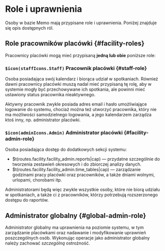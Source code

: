 # Role i uprawnienia

Osoby w bazie Memo mają przypisane role i uprawnienia. Poniżej znajduje się opis dostępnych ról.

## Role pracowników placówki {#facility-roles}

Pracownicy placówki mogą mieć przypisaną **jedną lub obie** poniższe role:

### `$icon(staffIcons.Staff)` Pracownik placówki {#staff-role}

Osoba posiadająca swój kalendarz i biorąca udział w spotkaniach.
Również dawni pracownicy placówki muszą nadal mieć przypisaną tę rolę, aby w systemie mogły być
przechowywane ich spotkania, ale powinni mieć ustawiony status pracownika nieaktywnego.

Aktywny pracownik zwykle posiada adres email i hasło umożliwiające logowanie do systemu, chociaż można
też utworzyć pracownika, który nie ma możliwości samodzielnego logowania, a jego kalendarzem zarządza
ktoś inny, np. administrator placówki.

### `$icon(adminIcons.Admin)` Administrator placówki {#facility-admin-role}

Osoba posiadająca dostęp do dodatkowych sekcji systemu:

- $t(routes.facility.facility_admin.reports|cap) — przydatne szczególnie do tworzenia zestawień
  okresowych i do zbiorczej analizy danych.
- $t(routes.facility.facility_admin.time_tables|cap) — zarządzanie godzinami pracy placówki oraz
  pracowników, a także dniami wolnymi, urlopami, chorobami itp.

Administratorami będą więc zwykle wszystkie osoby, które nie biorą udziału w spotkaniach, a także
ci z pracowników, którzy potrzebują rozszerzonego dostępu do raportów.

## Administrator globalny {#global-admin-role}

Administrator globalny ma uprawnienia na poziomie systemu, w tym zarządzanie placówkami oraz nadawanie
i modyfikowanie uprawnień poszczególnych osób. Wykonując operacje jako administrator globalny należy
zachować _szczególną_ ostrożność.
